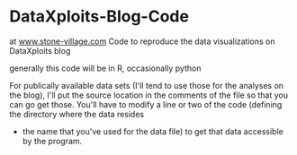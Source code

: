 # DataXploits-Blog-Code
at www.stone-village.com
Code to reproduce the data visualizations on DataXploits blog

generally this code will be in R, occasionally python

For publically available data sets (I'll tend to use those for the analyses on the blog), I'll put the source location in the comments
of the file so that you can go get those.  You'll have to modify a line or two of the code (defining the directory where the data resides 
+ the name that you've used for the data file) to get that data accessible by the program.
